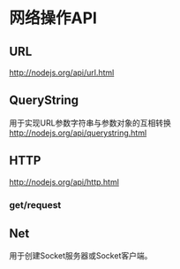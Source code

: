# 网络操作API

## URL
http://nodejs.org/api/url.html
## QueryString
用于实现URL参数字符串与参数对象的互相转换  
http://nodejs.org/api/querystring.html
## HTTP
http://nodejs.org/api/http.html
### get/request

## Net
用于创建Socket服务器或Socket客户端。  
